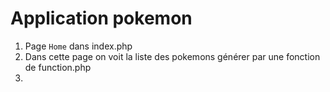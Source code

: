 # Application pokemon

1. Page `Home` dans index.php
2. Dans cette page on voit la liste des pokemons générer par une fonction de function.php
3. 
